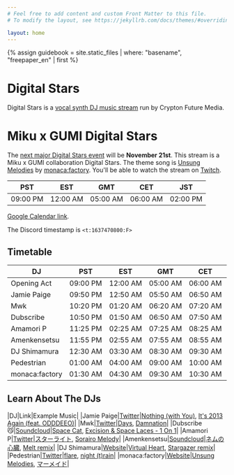 ```yaml
---
# Feel free to add content and custom Front Matter to this file.
# To modify the layout, see https://jekyllrb.com/docs/themes/#overriding-theme-defaults

layout: home
---
```


{% assign guidebook = site.static_files | where: "basename", "freepaper_en" | first %}

# Digital Stars

Digital Stars is a [vocal synth DJ music
stream](https://digitalstars.club/hmds21/index.html) run by Crypton Future
Media.

# Miku x GUMI Digital Stars

The [next major Digital Stars
event](https://digitalstars.club/dsmg21/index_en.html) will be **November
21st**. This stream is a Miku x GUMI collaboration Digital Stars. The theme song
is [Unsung Melodies](https://www.youtube.com/watch?v=ohbSbLRJFeE) by
[monaca:factory](https://monacafactory.com). You'll be able to watch the stream
on [Twitch](https://www.twitch.tv/cfm_official).

|PST|EST|GMT|CET|JST|
| :---: | :---: | :---: | :---: | :---: |
|09:00&nbsp;PM|12:00&nbsp;AM|05:00&nbsp;AM|06:00&nbsp;AM|02:00&nbsp;PM|

[Google Calendar link](https://calendar.google.com/calendar/u/0/r/eventedit?text=Miku%20x%20GUMI%20Digital%20Stars&dates=20211121T050000Z/20211121T100000Z&ctz=Asia%2FTokyo).

The Discord timestamp is <code><t:1637470800:F></code>

## Timetable

|DJ|PST|EST|GMT|CET|JST|
|---| :---: | :---: | :---: | :---: | :---: |
|Opening Act|09:00&nbsp;PM|12:00&nbsp;AM|05:00&nbsp;AM|06:00&nbsp;AM|02:00&nbsp;PM|
|Jamie Paige|09:50&nbsp;PM|12:50&nbsp;AM|05:50&nbsp;AM|06:50&nbsp;AM|02:50&nbsp;PM|
|Mwk|10:20&nbsp;PM|01:20&nbsp;AM|06:20&nbsp;AM|07:20&nbsp;AM|03:20&nbsp;PM|
|Dubscribe|10:50&nbsp;PM|01:50&nbsp;AM|06:50&nbsp;AM|07:50&nbsp;AM|03:50&nbsp;PM|
|Amamori P|11:25&nbsp;PM|02:25&nbsp;AM|07:25&nbsp;AM|08:25&nbsp;AM|04:25&nbsp;PM|
|Amenkensetsu|11:55&nbsp;PM|02:55&nbsp;AM|07:55&nbsp;AM|08:55&nbsp;AM|04:55&nbsp;PM|
|DJ Shimamura|12:30&nbsp;AM|03:30&nbsp;AM|08:30&nbsp;AM|09:30&nbsp;AM|05:30&nbsp;PM|
|Pedestrian|01:00&nbsp;AM|04:00&nbsp;AM|09:00&nbsp;AM|10:00&nbsp;AM|06:00&nbsp;PM|
|monaca:factory|01:30&nbsp;AM|04:30&nbsp;AM|09:30&nbsp;AM|10:30&nbsp;AM|06:30&nbsp;PM|

## Learn About The DJs

|DJ|Link|Example Music|
|Jamie Paige|[Twitter](https://twitter.com/polyromantic)|[Nothing (with You)](https://jamiepaige.bandcamp.com/track/nothing-with-you), [It's 2013 Again (feat. ODDDEEO)](https://jamiepaige.bandcamp.com/track/its-2013-again-feat-oddeeo)|
|Mwk|[Twitter](https://twitter.com/Mwk_094)|[Days](https://www.youtube.com/watch?v=oVtTyLRSGmM), [Damnation](https://www.youtube.com/watch?v=gaUIJEjAVR4)|
|Dubscribe😼|[Soundcloud](https://soundcloud.com/dubscribe_produkt)|[Space Cat](https://soundcloud.com/dubscribe_produkt/space-cat?si=075432080b3947b1b197cd06b32e545a), [Excision & Space Laces - 1 On 1](https://soundcloud.com/dubscribe_produkt/1on1remix1?si=cf76abfd4cde437bafb8a23fab1d4784)|
|Amamori P|[Twitter](https://twitter.com/Amamori_P)|[スターライト](https://www.youtube.com/watch?v=DFy5V7ZWXS0), [Sorairo Melody](https://www.youtube.com/watch?v=woyoiboV2oM)|
|Amenkensetsu|[Soundcloud](https://soundcloud.com/amenkensetsu)|[ネムの心臓](https://www.youtube.com/watch?v=YauUjB2kO4o), [Melt remix](https://www.youtube.com/watch?v=y_tS0JCjeLs)|
|DJ Shimamura|[Website](http://www.djshimamura.com/)|[Virtual Heart](https://soundcloud.com/djshimamura/virtual-heart-produced-by-dj-shimamura?si=9e9705a9fc004c76bfdac978582e11c4), [Stargazer remix](https://soundcloud.com/djshimamura/p-light-feat-yukacco-stargazer?si=b42c9a2a310946de907d78bca756a205)|
|Pedestrian|[Twitter](https://twitter.com/tri_angl_e)|[flare](https://www.youtube.com/watch?v=q6KeXbtxYTo), [night (t)rain](https://www.youtube.com/watch?v=8UZ9sm_SL8U)|
|monaca:factory|[Website](https://monacafactory.com/)|[Unsung Melodies](https://www.youtube.com/watch?v=P82j5OIcUUU), [マーメイド](https://www.youtube.com/watch?v=3wM5Y7LoS7k)|
